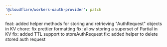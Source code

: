 ```yaml
---
'@cloudflare/workers-oauth-provider': patch
---
```


feat: added helper methods for storing and retrieving "AuthRequest" objects in KV
chore: fix prettier formatting
fix: allow storing a superset of Partial<AuthRequest> in KV
fix: added TTL support to storeAuthRequest
fix: added helper to delete stored auth request
